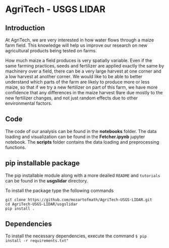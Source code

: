 # AgriTech - USGS LIDAR
## Introduction
<p> At AgriTech, we are very interested in how water flows through a maize farm field. This knowledge will help us improve our research on new agricultural products being tested on farms.

How much maize a field produces is very spatially variable. Even if the same farming practices, seeds and fertilizer are applied exactly the same by machinery over a field, there can be a very large harvest at one corner and a low harvest at another corner.  We would like to be able to better understand which parts of the farm are likely to produce more or less maize, so that if we try a new fertilizer on part of this farm, we have more confidence that any differences in the maize harvest 9are due mostly to the new fertilizer changes, and not just random effects due to other environmental factors.  
 </p>

## Code
The code of our analysis can be found in the **notebooks** folder. The data loading and visualization can be found in the **Fetcher.ipynb** jupyter notebook. The **scripts** folder contains the data loading and preprocessing functions. 
## pip installable package
The pip installable module along with a more deailed `README` and `tutorials` can be found in the **usgslidar** directory. 
<p>
To install the package type the following commands
</p>

```
git clone https://github.com/mozartofmath/AgriTech-USGS-LIDAR.git
cd AgriTech-USGS-LIDAR/usgslidar
pip install .
```

## Dependencies
To install the necessary dependencies, execute the command 
```$ pip install -r requirements.txt"```
